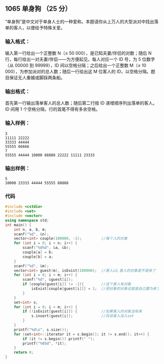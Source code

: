 ## 1065 单身狗 （25 分）

“单身狗”是中文对于单身人士的一种爱称。本题请你从上万人的大型派对中找出落单的客人，以便给予特殊关爱。

### 输入格式：

输入第一行给出一个正整数 N（≤ 50 000），是已知夫妻/伴侣的对数；随后 N 行，每行给出一对夫妻/伴侣——为方便起见，每人对应一个 ID 号，为 5 位数字（从 00000 到 99999），ID 间以空格分隔；之后给出一个正整数 M（≤ 10 000），为参加派对的总人数；随后一行给出这 M 位客人的 ID，以空格分隔。题目保证无人重婚或脚踩两条船。

### 输出格式：

首先第一行输出落单客人的总人数；随后第二行按 ID 递增顺序列出落单的客人。ID 间用 1 个空格分隔，行的首尾不得有多余空格。

### 输入样例：

```in
3
11111 22222
33333 44444
55555 66666
7
55555 44444 10000 88888 22222 11111 23333
```

### 输出样例：

```out
5
10000 23333 44444 55555 88888
```

### 代码

```c++
#include <cstdio>
#include <set>
#include <vector>
using namespace std;
int main() {
    int n, a, b, m;
    scanf("%d", &n);
    vector<int> couple(100000, -1);			//每个人的对象 
    for (int i = 0; i < n; i++) {
        scanf("%d%d", &a, &b);
        couple[a] = b;
        couple[b] = a;
    }
    scanf("%d", &m);
    vector<int> guest(m), isExist(100000);	//客人id,客人的对象是不是来了 
    for (int i = 0; i < m; i++) {
        scanf("%d", &guest[i]);
        if (couple[guest[i]] != -1){		//这个客人有对象 
		    isExist[couple[guest[i]]] = 1;	//把对象的对象也就是自己置为来了，即位1 
    	} 
	}
    set<int> s;
    for (int i = 0; i < m; i++) {
        if (!isExist[guest[i]]) {			//如果客人的对象没有来 
        	s.insert(guest[i]);				//将该客人加入set 
    	}
    }
    printf("%d\n", s.size());
    for (set<int>::iterator it = s.begin(); it != s.end(); it++) {
        if (it != s.begin()) printf(" ");
        printf("%05d", *it);
    }
    return 0;
}
```



